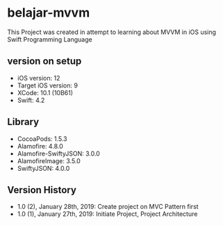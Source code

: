 # belajar-mvvm

This Project was created in attempt to learning about MVVM in iOS using Swift Programming Language

## version on setup
- iOS version: 12
- Target iOS version: 9
- XCode: 10.1 (10B61)
- Swift: 4.2

## Library
- CocoaPods: 1.5.3
- Alamofire: 4.8.0
- Alamofire-SwiftyJSON: 3.0.0
- AlamofireImage: 3.5.0
- SwiftyJSON: 4.0.0

## Version History
- 1.0 (2), January 28th, 2019: Create project on MVC Pattern first
- 1.0 (1), January 27th, 2019: Initiate Project, Project Architecture
